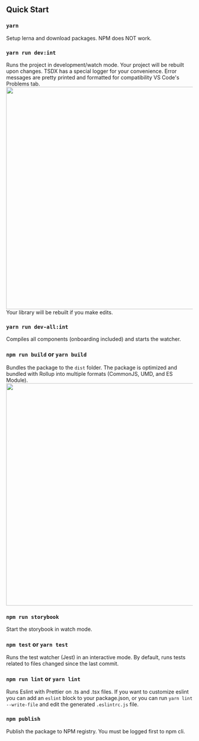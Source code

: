 ## Quick Start

### `yarn`

Setup lerna and download packages. NPM does NOT work.

### `yarn run dev:int`

Runs the project in development/watch mode. Your project will be rebuilt upon changes. TSDX has a special logger for your convenience. Error messages are pretty printed and formatted for compatibility VS Code's Problems tab.
<img src="https://user-images.githubusercontent.com/4060187/52168303-574d3a00-26f6-11e9-9f3b-71dbec9ebfcb.gif" width="600" />
Your library will be rebuilt if you make edits.

### `yarn run dev-all:int`

Compiles all components (onboarding included) and starts the watcher.

### `npm run build` or `yarn build`

Bundles the package to the `dist` folder.
The package is optimized and bundled with Rollup into multiple formats (CommonJS, UMD, and ES Module).
<img src="https://user-images.githubusercontent.com/4060187/52168322-a98e5b00-26f6-11e9-8cf6-222d716b75ef.gif" width="600" />

### `npm run storybook`

Start the storybook in watch mode.

### `npm test` or `yarn test`

Runs the test watcher (Jest) in an interactive mode.
By default, runs tests related to files changed since the last commit.

### `npm run lint` or `yarn lint`

Runs Eslint with Prettier on .ts and .tsx files.
If you want to customize eslint you can add an `eslint` block to your package.json, or you can run `yarn lint --write-file` and edit the generated `.eslintrc.js` file.

### `npm publish`

Publish the package to NPM registry. You must be logged first to npm cli.
